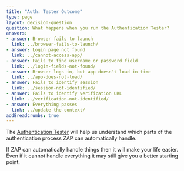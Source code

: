 ```yaml
---
title: "Auth: Tester Outcome"
type: page
layout: decision-question
question: What happens when you run the Authentication Tester?
answers:
- answer: Browser fails to launch
  link: ../browser-fails-to-launch/
- answer: Login page not found
  link: ../cannot-access-app/
- answer: Fails to find username or password field
  link: ../login-fields-not-found/
- answer: Browser logs in, but app doesn't load in time
  link: ../app-does-not-load/
- answer: Fails to identify session
  link: ../session-not-identified/
- answer: Fails to identify verification URL
  link: ../verification-not-identified/
- answer: Everything passes
  link: ../update-the-context/
addBreadcrumbs: true
---
```


The [Authentication Tester](/blog/2023-05-23-authentication-tester/) will help us understand which parts of the authentication process ZAP can automatically handle.

If ZAP can automatically handle things then it will make your life easier.
Even if it cannot handle everything it may still give you a better starting point.